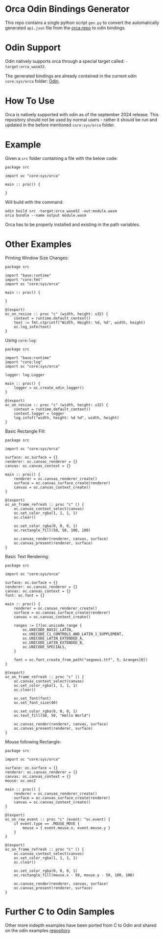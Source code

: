 # Orca Odin Bindings Generator

This repo contains a single python script `gen.py` to convert the automatically generated `api.json` file from the [orca repo](https://github.com/orca-app/orca/blob/main/src/api.json) to odin bindings.

# Odin Support

Odin natively supports orca through a special target called: `-target:orca_wasm32`.

The generated bindings are already contained in the current odin `core:sys/orca` folder: [Odin](https://github.com/odin-lang/Odin/tree/master/core/sys/orca).

# How To Use

Orca is natively supported with odin as of the september 2024 release. This repository should not be used by normal users - rather it should be run and updated in the before mentioned `core:sys/orca` folder.

# Example

Given a `src` folder containing a file with the below code:

```odin
package src

import oc "core:sys/orca"

main :: proc() {
    
}
```

Will build with the command:

```
odin build src -target:orca_wasm32 -out:module.wasm 
orca bundle --name output module.wasm
```

Orca has to be properly installed and existing in the path variables.

# Other Examples

Printing Window Size Changes: 
```odin
package src

import "base:runtime"
import "core:fmt"
import oc "core:sys/orca"

main :: proc() {

}

@(export)
oc_on_resize :: proc "c" (width, height: u32) {
    context = runtime.default_context()
    text := fmt.ctprintf("Width, Height: %d, %d", width, height)
    oc.log_info(text)
}
```

Using `core:log`:
```odin
package src

import "base:runtime"
import "core:log"
import oc "core:sys/orca"

logger: log.Logger

main :: proc() {
    logger = oc.create_odin_logger()
}

@(export)
oc_on_resize :: proc "c" (width, height: u32) {
    context = runtime.default_context()
    context.logger = logger
    log.infof("width, height: %d %d", width, height)
}
```

Basic Rectangle Fill:
```odin
package src

import oc "core:sys/orca"

surface: oc.surface = {}
renderer: oc.canvas_renderer = {}
canvas: oc.canvas_context = {}

main :: proc() {
    renderer = oc.canvas_renderer_create()
    surface = oc.canvas_surface_create(renderer)
    canvas = oc.canvas_context_create()
}

@(export)
oc_on_frame_refresh :: proc "c" () {
    oc.canvas_context_select(canvas)
    oc.set_color_rgba(1, 1, 1, 1)
    oc.clear()

    oc.set_color_rgba(0, 0, 0, 1)
    oc.rectangle_fill(50, 50, 100, 100)

    oc.canvas_render(renderer, canvas, surface)
    oc.canvas_present(renderer, surface)    
}
```

Basic Text Rendering:
```odin
package src

import oc "core:sys/orca"

surface: oc.surface = {}
renderer: oc.canvas_renderer = {}
canvas: oc.canvas_context = {}
font: oc.font = {}

main :: proc() {
    renderer = oc.canvas_renderer_create()
    surface = oc.canvas_surface_create(renderer)
    canvas = oc.canvas_context_create()

    ranges := [?]oc.unicode_range {
        oc.UNICODE_BASIC_LATIN,
        oc.UNICODE_C1_CONTROLS_AND_LATIN_1_SUPPLEMENT,
        oc.UNICODE_LATIN_EXTENDED_A,
        oc.UNICODE_LATIN_EXTENDED_B,
        oc.UNICODE_SPECIALS,
    }

    font = oc.font_create_from_path("segoeui.ttf", 5, &ranges[0])    
}

@(export)
oc_on_frame_refresh :: proc "c" () {
    oc.canvas_context_select(canvas)
    oc.set_color_rgba(1, 1, 1, 1)
    oc.clear()

    oc.set_font(font)
    oc.set_font_size(40)

    oc.set_color_rgba(0, 0, 0, 1)
    oc.text_fill(50, 50, "Hello World")

    oc.canvas_render(renderer, canvas, surface)
    oc.canvas_present(renderer, surface)    
}
```

Mouse following Rectangle:
```odin
package src

import oc "core:sys/orca"

surface: oc.surface = {}
renderer: oc.canvas_renderer = {}
canvas: oc.canvas_context = {}
mouse: oc.vec2

main :: proc() {
    renderer = oc.canvas_renderer_create()
    surface = oc.canvas_surface_create(renderer)
    canvas = oc.canvas_context_create()
}

@(export)
oc_on_raw_event :: proc "c" (event: ^oc.event) {
    if event.type == .MOUSE_MOVE {
        mouse = { event.mouse.x, event.mouse.y }
    }    
}

@(export)
oc_on_frame_refresh :: proc "c" () {
    oc.canvas_context_select(canvas)
    oc.set_color_rgba(1, 1, 1, 1)
    oc.clear()

    oc.set_color_rgba(0, 0, 0, 1)
    oc.rectangle_fill(mouse.x - 50, mouse.y - 50, 100, 100)

    oc.canvas_render(renderer, canvas, surface)
    oc.canvas_present(renderer, surface)    
}
```

# Further C to Odin Samples

Other more indepth examples have been ported from C to Odin and shared on the odin examples [repository](https://github.com/odin-lang/examples/tree/master/orca)